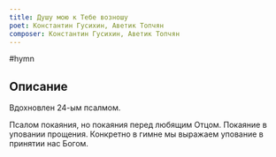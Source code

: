 ```yaml
---
title: Душу мою к Тебе возношу
poet: Константин Гусихин, Аветик Топчян
composer: Константин Гусихин, Аветик Топчян
---
```


#hymn

## Описание

Вдохновлен 24-ым псалмом.

Псалом покаяния, но покаяния перед любящим Отцом. Покаяние в уповании прощения. Конкретно в гимне мы выражаем упование в принятии нас Богом.
